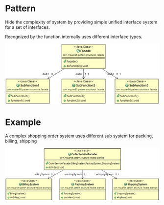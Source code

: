 # Pattern
Hide the complexity of system by providing simple unified interface system for a set of interfaces.

Recognized by the function internally uses different interface types.

![](../src/main/resources/com/mquan86/pattern/structural/facade/FacadeDiagram.png)
# Example
A complex shopping order system uses different sub system for packing, billing, shipping

![](../src/main/resources/com/mquan86/pattern/structural/facade/example/FacadeDiagram.png)